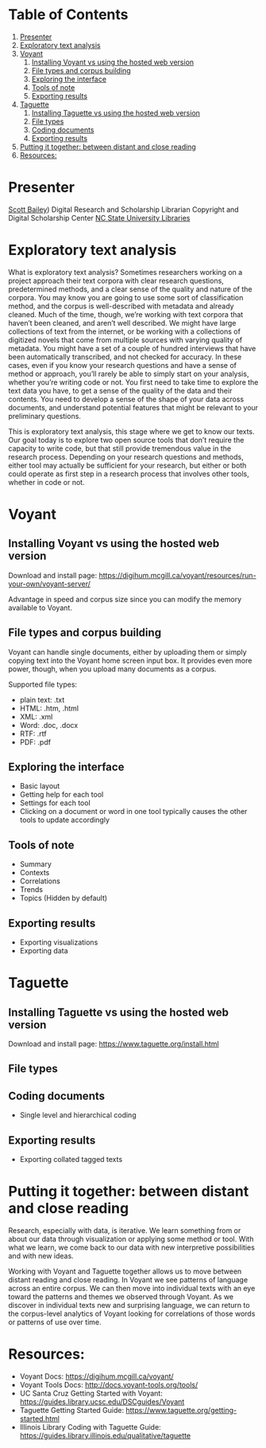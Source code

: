 
# Table of Contents

1.  [Presenter](#org74233ec)
2.  [Exploratory text analysis](#org33ee07c)
3.  [Voyant](#orgddff2dc)
    1.  [Installing Voyant vs using the hosted web version](#org6debaa8)
    2.  [File types and corpus building](#org1415ed8)
    3.  [Exploring the interface](#org202cd54)
    4.  [Tools of note](#org0184ede)
    5.  [Exporting results](#orgab3fe6c)
4.  [Taguette](#org192ebad)
    1.  [Installing Taguette vs using the hosted web version](#org61e88e5)
    2.  [File types](#org8a3413f)
    3.  [Coding documents](#orgd2b0a76)
    4.  [Exporting results](#orgd2b5ab3)
5.  [Putting it together: between distant and close reading](#org7c69b03)
6.  [Resources:](#org74fc53d)



<a id="org74233ec"></a>

# Presenter

[Scott Bailey](https://www.lib.ncsu.edu/staff/csbaile3))
Digital Research and Scholarship Librarian
Copyright and Digital Scholarship Center
[NC State University Libraries](https://www.lib.ncsu.edu)


<a id="org33ee07c"></a>

# Exploratory text analysis

What is exploratory text analysis? Sometimes researchers working on a project approach their text corpora with clear research questions, predetermined methods, and a clear sense of the quality and nature of the corpora. You may know you are going to use some sort of classification method, and the corpus is well-described with metadata and already cleaned. Much of the time, though, we&rsquo;re working with text corpora that haven&rsquo;t been cleaned, and aren&rsquo;t well described. We might have large collections of text from the internet, or be working with a collections of digitized novels that come from multiple sources with varying quality of metadata. You might have a set of a couple of hundred interviews that have been automatically transcribed, and not checked for accuracy. In these cases, even if you know your research questions and have a sense of method or approach, you&rsquo;ll rarely be able to simply start on your analysis, whether you&rsquo;re writing code or not. You first need to take time to explore the text data you have, to get a sense of the quality of the data and their contents. You need to develop a sense of the shape of your data across documents, and understand potential features that might be relevant to your preliminary questions.

This is exploratory text analysis, this stage where we get to know our texts. Our goal today is to explore two open source tools that don&rsquo;t require the capacity to write code, but that still provide tremendous value in the research process. Depending on your research questions and methods, either tool may actually be sufficient for your research, but either or both could operate as first step in a research process that involves other tools, whether in code or not.


<a id="orgddff2dc"></a>

# Voyant


<a id="org6debaa8"></a>

## Installing Voyant vs using the hosted web version

Download and install page: <https://digihum.mcgill.ca/voyant/resources/run-your-own/voyant-server/>

Advantage in speed and corpus size since you can modify the memory available to Voyant.


<a id="org1415ed8"></a>

## File types and corpus building

Voyant can handle single documents, either by uploading them or simply copying text into the Voyant home screen input box. It provides even more power, though, when you upload many documents as a corpus.

Supported file types:

-   plain text: .txt
-   HTML: .htm, .html
-   XML: .xml
-   Word: .doc, .docx
-   RTF: .rtf
-   PDF: .pdf


<a id="org202cd54"></a>

## Exploring the interface

-   Basic layout
-   Getting help for each tool
-   Settings for each tool
-   Clicking on a document or word in one tool typically causes the other tools to update accordingly


<a id="org0184ede"></a>

## Tools of note

-   Summary
-   Contexts
-   Correlations
-   Trends
-   Topics (Hidden by default)


<a id="orgab3fe6c"></a>

## Exporting results

-   Exporting visualizations
-   Exporting data


<a id="org192ebad"></a>

# Taguette


<a id="org61e88e5"></a>

## Installing Taguette vs using the hosted web version

Download and install page: <https://www.taguette.org/install.html>


<a id="org8a3413f"></a>

## File types


<a id="orgd2b0a76"></a>

## Coding documents

-   Single level and hierarchical coding


<a id="orgd2b5ab3"></a>

## Exporting results

-   Exporting collated tagged texts


<a id="org7c69b03"></a>

# Putting it together: between distant and close reading

Research, especially with data, is iterative. We learn something from or about our data through visualization or applying some method or tool. With what we learn, we come back to our data with new interpretive possibilities and with new ideas.

Working with Voyant and Taguette together allows us to move between distant reading and close reading. In Voyant we see patterns of language across an entire corpus. We can then move into individual texts with an eye toward the patterns and themes we observed through Voyant. As we discover in individual texts new and surprising language, we can return to the corpus-level analytics of Voyant looking for correlations of those words or patterns of use over time.


<a id="org74fc53d"></a>

# Resources:

-   Voyant Docs: <https://digihum.mcgill.ca/voyant/>
-   Voyant Tools Docs: <http://docs.voyant-tools.org/tools/>
-   UC Santa Cruz Getting Started with Voyant: <https://guides.library.ucsc.edu/DSCguides/Voyant>
-   Taguette Getting Started Guide: <https://www.taguette.org/getting-started.html>
-   Illinois Library Coding with Taguette Guide: <https://guides.library.illinois.edu/qualitative/taguette>

